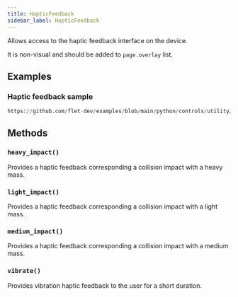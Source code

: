 ```yaml
---
title: HapticFeedback
sidebar_label: HapticFeedback
---
```


Allows access to the haptic feedback interface on the device.

It is non-visual and should be added to `page.overlay` list.

## Examples

### Haptic feedback sample

```python reference
https://github.com/flet-dev/examples/blob/main/python/controls/utility/haptic-feedback/haptic-feedback-example.py
```

## Methods

### `heavy_impact()`

Provides a haptic feedback corresponding a collision impact with a heavy mass.

### `light_impact()`

Provides a haptic feedback corresponding a collision impact with a light mass.

### `medium_impact()`

Provides a haptic feedback corresponding a collision impact with a medium mass.

### `vibrate()`

Provides vibration haptic feedback to the user for a short duration.
